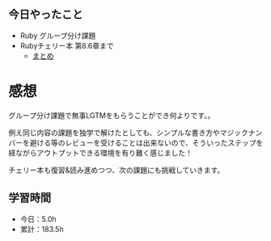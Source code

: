## 今日やったこと
- Ruby グループ分け課題  
- Rubyチェリー本 第8.6章まで
  - [まとめ](#https://www.notion.so/Ruby-77f15cf0d73944bf8345fbd688a71424#b6b5bdef7f9b4be5bc6b7029acc4a2b6)

# 感想
グループ分け課題で無事LGTMをもらうことができ何よりです。。

例え同じ内容の課題を独学で解けたとしても、シンプルな書き方やマジックナンバーを避ける等のレビューを受けることは出来ないので、そういったステップを経ながらアウトプットできる環境を有り難く感じました！

チェリー本も復習&読み進めつつ、次の課題にも挑戦していきます。

## 学習時間
- 今日：5.0h
- 累計：183.5h
